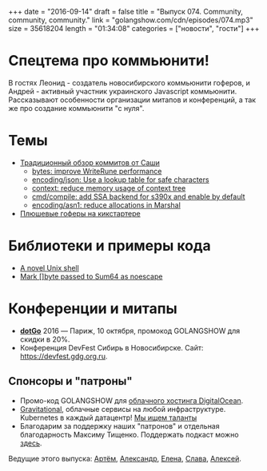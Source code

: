 +++
date = "2016-09-14"
draft = false
title = "Выпуск 074. Community, community, community."
link = "golangshow.com/cdn/episodes/074.mp3"
size = 35618204
length = "01:34:08"
categories = ["новости", "гости"]
+++

# Спецтема про коммьюнити!

В гостях Леонид - создатель новосибирского коммьюнити гоферов, и Андрей - активный
участник украинского Javascript коммьюнити. Рассказывают особенности организации
митапов и конференций, а так же про создание коммьюнити "с нуля".

# Темы
- [Традиционный обзор коммитов от Саши](https://github.com/LK4D4/report/blob/master/reports/golang-sep14.md)
  - [bytes: improve WriteRune performance](https://github.com/golang/go/commit/2321895fe2a2def7b511453329f4cd8662230256)
  - [encoding/json: Use a lookup table for safe characters](https://github.com/golang/go/commit/ed8f207940c8787d344664a43071b235e2ce5c68)
  - [context: reduce memory usage of context tree](https://github.com/golang/go/commit/39382793d3a9e7a0720e6dbf8be4b19e8519af19)
  - [cmd/compile: add SSA backend for s390x and enable by default](https://github.com/golang/go/commit/6ec993adc3373d31392b301ebe0c376b02d68051)
  - [encoding/asn1: reduce allocations in Marshal](https://github.com/golang/go/commit/ae4aac00bba5d1d616408a1c07bd4ef5691e3a00)
- [Плюшевые гоферы на кикстартере](https://www.kickstarter.com/projects/1604791210/go-gopher-toy)

# Библиотеки и примеры кода
- [A novel Unix shell](https://github.com/elves/elvish)
- [Mark []byte passed to Sum64 as noescape](https://github.com/cespare/xxhash/pull/2)

# Конференции и митапы
- [**dotGo**](http://www.dotgo.eu) 2016 — Париж, 10 октября, промокод GOLANGSHOW для скидки в 20%.
- Конференция DevFest Сибирь в Новосибирске. Сайт: https://devfest.gdg.org.ru. 

## Спонсоры и "патроны"

- Промо-код GOLANGSHOW для [облачного хостинга DigitalOcean](https://www.digitalocean.com/?utm_campaign=golangshow&utm_medium=podcast&refcode=63eedb038a3e).
- [Gravitational](http://gravitational.com), облачные сервисы на любой инфраструктуре. Kubernetes в каждый датацентр! [Мы ищем таланты](https://github.com/gravitational/careers)
- Благодарим за поддержку наших "патронов" и отдельная благодарность Максиму Тищенко. Поддержать подкаст можно [здесь](https://www.patreon.com/golangshow).

Ведущие этого выпуска: [Артём](https://twitter.com/miolini), [Александр](https://twitter.com/LK4D4math), [Елена](https://twitter.com/webdeva),
[Слава](https://twitter.com/m0sth8), [Алексей](https://twitter.com/paaleksey).
